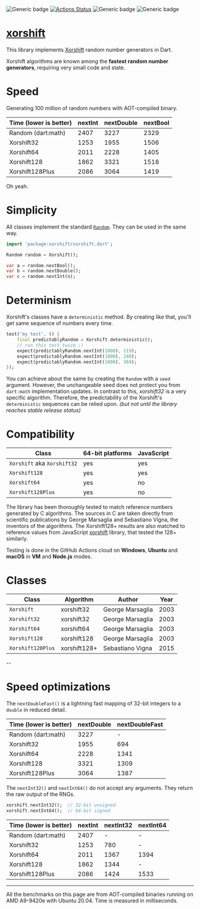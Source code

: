 ![Generic badge](https://img.shields.io/badge/status-draft-red.svg)
[![Actions Status](https://github.com/rtmigo/xorshift/workflows/unittest/badge.svg?branch=master)](https://github.com/rtmigo/xorshift/actions)
![Generic badge](https://img.shields.io/badge/tested_on-Windows_|_MacOS_|_Ubuntu-blue.svg)
![Generic badge](https://img.shields.io/badge/tested_on-VM_|_JS-blue.svg)

# [xorshift](https://github.com/rtmigo/xorshift)

This library implements [Xorshift](https://en.wikipedia.org/wiki/Xorshift) random number generators
in Dart.

Xorshift algorithms are known among the **fastest random number generators**, requiring very small
code and state.

# Speed

Generating 100 million of random numbers with AOT-compiled binary. 

| Time (lower is better)              | nextInt | nextDouble | nextBool |
|--------------------|---------|------------|----------|
| Random (dart:math) |  2407   |    3227    |   2329   |
| Xorshift32         |  1253   |    1955    |   1506   |
| Xorshift64         |  2011   |    2228    |   1405   |
| Xorshift128        |  1862   |    3321    |   1518   |
| Xorshift128Plus    |  2086   |    3064    |   1419   |

Oh yeah.

# Simplicity

All classes implement the standard [`Random`](https://api.dart.dev/stable/2.12.1/dart-math/Random-class.html).  They can be used in the same way.

``` dart
import 'package:xorshift/xorshift.dart';

Random random = Xorshift();

var a = random.nextBool(); 
var b = random.nextDouble();
var c = random.nextInt(n);
```

# Determinism

Xorshift's classes have a `deterministic` method. By creating like that, you'll get same 
sequence of numbers every time.

``` dart
test('my test', () {
    final predictablyRandom = Xorshift.deterministic();
    // run this test twice ;)
    expect(predictablyRandom.nextInt(1000), 119);
    expect(predictablyRandom.nextInt(1000), 240);
    expect(predictablyRandom.nextInt(1000), 369);    
});    
```

You can achieve about the same by creating the `Random` with a `seed` argument. However, the unchangeable
seed does not protect you from `dart:math` implementation updates. In contrast to this,
*xorshift32* is a very specific algorithm. Therefore, the predictability of the
Xorshift's `deterministic`
sequences can be relied upon. *(but not until the library reaches stable release status)*



# Compatibility

| Class                            | 64-bit platforms | JavaScript |
|----------------------------------|------------------|------------|
| `Xorshift` aka `Xorshift32`      | yes              | yes        |
| `Xorshift128`                    | yes              | yes        |
| `Xorshift64`                     | yes              | no         |
| `Xorshift128Plus`                | yes              | no         |

The library has been thoroughly tested to match reference numbers generated by C algorithms. The
sources in C are taken directly from scientific publications by George Marsaglia and Sebastiano
Vigna, the inventors of the algorithms. The Xorshift128+ results are also matched to reference
values from JavaScript [xorshift](https://github.com/AndreasMadsen/xorshift) library, that tested
the 128+ similarly.

Testing is done in the GitHub Actions cloud on **Windows**, **Ubuntu** and **macOS** in **VM** and **Node.js** modes.
 
# Classes

| Class             | Algorithm    | Author           | Year |
|-------------------|--------------|------------------|------|
| `Xorshift`        | xorshift32   | George Marsaglia | 2003 |
| `Xorshift32`      | xorshift32   | George Marsaglia | 2003 |
| `Xorshift64`      | xorshift64   | George Marsaglia | 2003 |
| `Xorshift128`     | xorshift128  | George Marsaglia | 2003 |
| `Xorshift128Plus` | xorshift128+ | Sebastiano Vigna | 2015 |

--

# Speed optimizations

The `nextDoubleFast()` is a lightning fast mapping of 32-bit integers to a `double` in reduced detail.

| Time (lower is better)              | nextDouble | nextDoubleFast |
|--------------------|------------|----------------|
| Random (dart:math) |    3227    |       -        |
| Xorshift32         |    1955    |      694       |
| Xorshift64         |    2228    |      1341      |
| Xorshift128        |    3321    |      1309      |
| Xorshift128Plus    |    3064    |      1387      |

The `nextInt32()` and `nextInt64()` do not accept any arguments. They return the raw output of the RNGs.

``` dart 
xorshift.nextInt32();  // 32-bit unsigned 
xorshift.nextInt64();  // 64-bit signed
```

| Time (lower is better) | nextInt | nextInt32 | nextInt64 |
|--------------------|---------|-----------|-----------|
| Random (dart:math) |  2407   |     -     |     -     |
| Xorshift32         |  1253   |    780    |     -     |
| Xorshift64         |  2011   |   1367    |   1394    |
| Xorshift128        |  1862   |   1344    |     -     |
| Xorshift128Plus    |  2086   |   1424    |   1533    |

-----
All the benchmarks on this page are from AOT-compiled binaries running on AMD A9-9420e with Ubuntu 20.04.
Time is measured in milliseconds.
